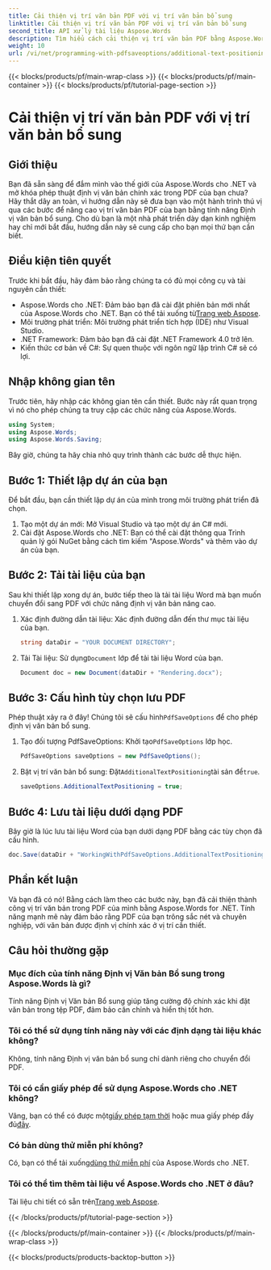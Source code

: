 ```yaml
---
title: Cải thiện vị trí văn bản PDF với vị trí văn bản bổ sung
linktitle: Cải thiện vị trí văn bản PDF với vị trí văn bản bổ sung
second_title: API xử lý tài liệu Aspose.Words
description: Tìm hiểu cách cải thiện vị trí văn bản PDF bằng Aspose.Words cho .NET qua một vài bước đơn giản. Cải thiện giao diện tài liệu của bạn.
weight: 10
url: /vi/net/programming-with-pdfsaveoptions/additional-text-positioning/
---
```


{{< blocks/products/pf/main-wrap-class >}}
{{< blocks/products/pf/main-container >}}
{{< blocks/products/pf/tutorial-page-section >}}

# Cải thiện vị trí văn bản PDF với vị trí văn bản bổ sung

## Giới thiệu

Bạn đã sẵn sàng để đắm mình vào thế giới của Aspose.Words cho .NET và mở khóa phép thuật định vị văn bản chính xác trong PDF của bạn chưa? Hãy thắt dây an toàn, vì hướng dẫn này sẽ đưa bạn vào một hành trình thú vị qua các bước để nâng cao vị trí văn bản PDF của bạn bằng tính năng Định vị văn bản bổ sung. Cho dù bạn là một nhà phát triển dày dạn kinh nghiệm hay chỉ mới bắt đầu, hướng dẫn này sẽ cung cấp cho bạn mọi thứ bạn cần biết.

## Điều kiện tiên quyết

Trước khi bắt đầu, hãy đảm bảo rằng chúng ta có đủ mọi công cụ và tài nguyên cần thiết:

-  Aspose.Words cho .NET: Đảm bảo bạn đã cài đặt phiên bản mới nhất của Aspose.Words cho .NET. Bạn có thể tải xuống từ[Trang web Aspose](https://releases.aspose.com/words/net/).
- Môi trường phát triển: Môi trường phát triển tích hợp (IDE) như Visual Studio.
- .NET Framework: Đảm bảo bạn đã cài đặt .NET Framework 4.0 trở lên.
- Kiến thức cơ bản về C#: Sự quen thuộc với ngôn ngữ lập trình C# sẽ có lợi.

## Nhập không gian tên

Trước tiên, hãy nhập các không gian tên cần thiết. Bước này rất quan trọng vì nó cho phép chúng ta truy cập các chức năng của Aspose.Words.

```csharp
using System;
using Aspose.Words;
using Aspose.Words.Saving;
```

Bây giờ, chúng ta hãy chia nhỏ quy trình thành các bước dễ thực hiện.

## Bước 1: Thiết lập dự án của bạn

Để bắt đầu, bạn cần thiết lập dự án của mình trong môi trường phát triển đã chọn.

1. Tạo một dự án mới: Mở Visual Studio và tạo một dự án C# mới.
2. Cài đặt Aspose.Words cho .NET: Bạn có thể cài đặt thông qua Trình quản lý gói NuGet bằng cách tìm kiếm "Aspose.Words" và thêm vào dự án của bạn.

## Bước 2: Tải tài liệu của bạn

Sau khi thiết lập xong dự án, bước tiếp theo là tải tài liệu Word mà bạn muốn chuyển đổi sang PDF với chức năng định vị văn bản nâng cao.

1. Xác định đường dẫn tài liệu: Xác định đường dẫn đến thư mục tài liệu của bạn.
    ```csharp
    string dataDir = "YOUR DOCUMENT DIRECTORY";
    ```
2.  Tải Tài liệu: Sử dụng`Document` lớp để tải tài liệu Word của bạn.
    ```csharp
    Document doc = new Document(dataDir + "Rendering.docx");
    ```

## Bước 3: Cấu hình tùy chọn lưu PDF

 Phép thuật xảy ra ở đây! Chúng tôi sẽ cấu hình`PdfSaveOptions` để cho phép định vị văn bản bổ sung.

1.  Tạo đối tượng PdfSaveOptions: Khởi tạo`PdfSaveOptions` lớp học.
    ```csharp
    PdfSaveOptions saveOptions = new PdfSaveOptions();
    ```
2.  Bật vị trí văn bản bổ sung: Đặt`AdditionalTextPositioning`tài sản để`true`.
    ```csharp
    saveOptions.AdditionalTextPositioning = true;
    ```

## Bước 4: Lưu tài liệu dưới dạng PDF

Bây giờ là lúc lưu tài liệu Word của bạn dưới dạng PDF bằng các tùy chọn đã cấu hình.

```csharp
doc.Save(dataDir + "WorkingWithPdfSaveOptions.AdditionalTextPositioning.pdf", saveOptions);
```

## Phần kết luận

Và bạn đã có nó! Bằng cách làm theo các bước này, bạn đã cải thiện thành công vị trí văn bản trong PDF của mình bằng Aspose.Words for .NET. Tính năng mạnh mẽ này đảm bảo rằng PDF của bạn trông sắc nét và chuyên nghiệp, với văn bản được định vị chính xác ở vị trí cần thiết.

## Câu hỏi thường gặp

### Mục đích của tính năng Định vị Văn bản Bổ sung trong Aspose.Words là gì?
Tính năng Định vị Văn bản Bổ sung giúp tăng cường độ chính xác khi đặt văn bản trong tệp PDF, đảm bảo căn chỉnh và hiển thị tốt hơn.

### Tôi có thể sử dụng tính năng này với các định dạng tài liệu khác không?
Không, tính năng Định vị văn bản bổ sung chỉ dành riêng cho chuyển đổi PDF.

### Tôi có cần giấy phép để sử dụng Aspose.Words cho .NET không?
 Vâng, bạn có thể có được một[giấy phép tạm thời](https://purchase.aspose.com/temporary-license/) hoặc mua giấy phép đầy đủ[đây](https://purchase.aspose.com/buy).

### Có bản dùng thử miễn phí không?
 Có, bạn có thể tải xuống[dùng thử miễn phí](https://releases.aspose.com/) của Aspose.Words cho .NET.

### Tôi có thể tìm thêm tài liệu về Aspose.Words cho .NET ở đâu?
 Tài liệu chi tiết có sẵn trên[Trang web Aspose](https://reference.aspose.com/words/net/).

{{< /blocks/products/pf/tutorial-page-section >}}

{{< /blocks/products/pf/main-container >}}
{{< /blocks/products/pf/main-wrap-class >}}

{{< blocks/products/products-backtop-button >}}
